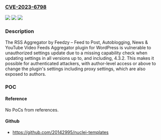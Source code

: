 ### [CVE-2023-6798](https://cve.mitre.org/cgi-bin/cvename.cgi?name=CVE-2023-6798)
![](https://img.shields.io/static/v1?label=Product&message=RSS%20Aggregator%20by%20Feedzy%20%E2%80%93%20Feed%20to%20Post%2C%20Autoblogging%2C%20News%20%26%20YouTube%20Video%20Feeds%20Aggregator&color=blue)
![](https://img.shields.io/static/v1?label=Version&message=*%20&color=brightgreen)
![](https://img.shields.io/static/v1?label=Vulnerability&message=CWE-257%20Storing%20Passwords%20in%20a%20Recoverable%20Format&color=brightgreen)

### Description

The RSS Aggregator by Feedzy – Feed to Post, Autoblogging, News & YouTube Video Feeds Aggregator plugin for WordPress is vulnerable to unauthorized settings update due to a missing capability check when updating settings in all versions up to, and including, 4.3.2. This makes it possible for authenticated attackers, with author-level access or above to change the plugin's settings including proxy settings, which are also exposed to authors.

### POC

#### Reference
No PoCs from references.

#### Github
- https://github.com/20142995/nuclei-templates

